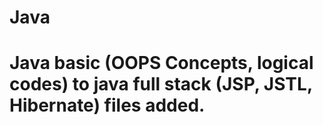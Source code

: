 # Java

# Java basic (OOPS Concepts, logical codes) to java full stack (JSP, JSTL, Hibernate) files added.

